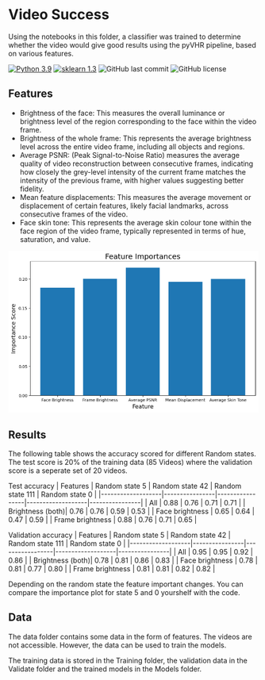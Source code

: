 # Video Success

Using the notebooks in this folder, a classifier was trained to determine whether the video would give good results using the pyVHR pipeline, based on various features. 

[![Python 3.9](https://img.shields.io/badge/python-3.9-blue.svg)](https://www.python.org/downloads/release/python-390/)
[![sklearn 1.3](https://img.shields.io/badge/sklearn-1.3-blue.svg)](https://scikit-learn.org/stable/whats_new/v1.3.html#version-1-3-2)
![GitHub last commit](https://img.shields.io/github/last-commit/morijx/Raspi_cardiac_wave)
![GitHub license](https://img.shields.io/github/license/morijx/Raspi_cardiac_wave)


## Features
- Brightness of the face: This measures the overall luminance or brightness level of the region
corresponding to the face within the video frame.
- Brightness of the whole frame: This represents the average brightness level across the entire video
frame, including all objects and regions.
- Average PSNR: (Peak Signal-to-Noise Ratio) measures the average quality of video reconstruction
between consecutive frames, indicating how closely the grey-level intensity of the current frame
matches the intensity of the previous frame, with higher values suggesting better fidelity.
- Mean feature displacements: This measures the average movement or displacement of certain
features, likely facial landmarks, across consecutive frames of the video.
- Face skin tone: This represents the average skin colour tone within the face region of the video
frame, typically represented in terms of hue, saturation, and value.


![image](../Images/Feature_importance_all.png)


## Results
The following table shows the accuracy scored for different Random states. The test score is 20% of the training data (85 Videos) where the validation score is a seperate set of 20 videos.

Test accuracy
| Features          | Random state 5 | Random state 42 | Random state 111 | Random state 0 |
|-------------------|----------------|-----------------|-------------------|----------------|
| All               | 0.88           | 0.76            | 0.71              | 0.71           |
| Brightness (both)| 0.76           | 0.76            | 0.59              | 0.53           |
| Face brightness   | 0.65           | 0.64            | 0.47              | 0.59           |
| Frame brightness  | 0.88           | 0.76            | 0.71              | 0.65           |


Validation accuracy
| Features          | Random state 5 | Random state 42 | Random state 111 | Random state 0 |
|-------------------|----------------|-----------------|-------------------|----------------|
| All               | 0.95           | 0.95            | 0.92              | 0.86           |
| Brightness (both)| 0.78           | 0.81            | 0.86              | 0.83           |
| Face brightness   | 0.78           | 0.81            | 0.77              | 0.80           |
| Frame brightness  | 0.81           | 0.81            | 0.82              | 0.82           |


Depending on the random state the feature important changes. You can compare the importance plot for state 5 and 0 yourshelf with the code.

## Data

The data folder contains some data in the form of features. The videos are not accessible. 
However, the data can be used to train the models. 

The training data is stored in the Training folder, the validation data in the Validate folder and the trained models in the Models folder. 



